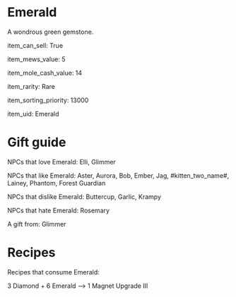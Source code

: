 # Emerald

A wondrous green gemstone.

item_can_sell: True

item_mews_value: 5

item_mole_cash_value: 14

item_rarity: Rare

item_sorting_priority: 13000

item_uid: Emerald

# Gift guide

NPCs that love Emerald: Elli, Glimmer

NPCs that like Emerald: Aster, Aurora, Bob, Ember, Jag, #kitten_two_name#, Lainey, Phantom, Forest Guardian

NPCs that dislike Emerald: Buttercup, Garlic, Krampy

NPCs that hate Emerald: Rosemary

A gift from: Glimmer

# Recipes

Recipes that consume Emerald:

3 Diamond + 6 Emerald --> 1 Magnet Upgrade III